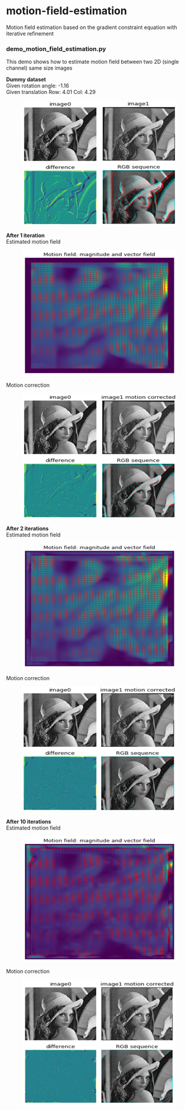 # motion-field-estimation
Motion field estimation based on the gradient constraint equation with iterative refinement

### demo_motion_field_estimation.py<br/>
This demo shows how to estimate motion field between two 2D (single channel) same size images

**Dummy dataset**<br/>
Given rotation angle: -1.16<br/>
Given translation Row: 4.01 Col: 4.29<br/>

<p align="center">
  <img src="test_results/test_dummy_images.png" width="420" height="340"/>
</p>

**After 1 iteration**<br/>
Estimated motion field<br/>
<p align="center">
  <img src="test_results/test_result_motion_field_1iter.png" width="420" height="340"/>
</p>

Motion correction<br/>
<p align="center">
  <img src="test_results/test_result_corr_1iter.png" width="420" height="340"/>
</p>

**After 2 iterations**<br/>
Estimated motion field<br/>
<p align="center">
  <img src="test_results/test_result_motion_field_2iter.png" width="420" height="340"/>
</p>

Motion correction<br/>
<p align="center">
  <img src="test_results/test_result_corr_2iter.png" width="420" height="340"/>
</p>

**After 10 iterations**<br/>
Estimated motion field<br/>
<p align="center">
  <img src="test_results/test_result_motion_field_10iter.png" width="420" height="340"/>
</p>

Motion correction<br/>
<p align="center">
  <img src="test_results/test_result_corr_10iter.png" width="420" height="340"/>
</p>
